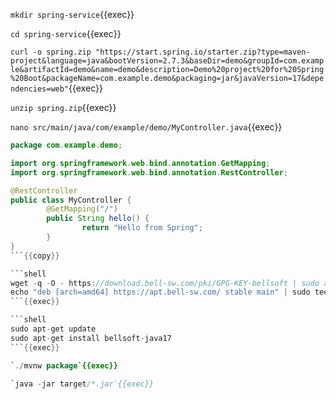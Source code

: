 `mkdir spring-service`{{exec}}

`cd spring-service`{{exec}}

`curl -o spring.zip "https://start.spring.io/starter.zip?type=maven-project&language=java&bootVersion=2.7.3&baseDir=demo&groupId=com.example&artifactId=demo&name=demo&description=Demo%20project%20for%20Spring%20Boot&packageName=com.example.demo&packaging=jar&javaVersion=17&dependencies=web"`{{exec}}

`unzip spring.zip`{{exec}}

`nano src/main/java/com/example/demo/MyController.java`{{exec}}

```java
package com.example.demo;

import org.springframework.web.bind.annotation.GetMapping;
import org.springframework.web.bind.annotation.RestController;

@RestController
public class MyController {
        @GetMapping("/")
        public String hello() {
                return "Hello from Spring";
        }
}
```{{copy}}

```shell
wget -q -O - https://download.bell-sw.com/pki/GPG-KEY-bellsoft | sudo apt-key add -
echo "deb [arch=amd64] https://apt.bell-sw.com/ stable main" | sudo tee /etc/apt/sources.list.d/bellsoft.list
```{{exec}}

```shell
sudo apt-get update
sudo apt-get install bellsoft-java17
```{{exec}}

`./mvnw package`{{exec}}

`java -jar target/*.jar`{{exec}}
